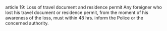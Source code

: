 article 19: Loss of travel document and residence permit
Any foreigner who lost his travel document or residence permit, from the moment of his awareness of the loss, must within 48 hrs. inform the Police or the concerned authority.
<ul>
</ul>